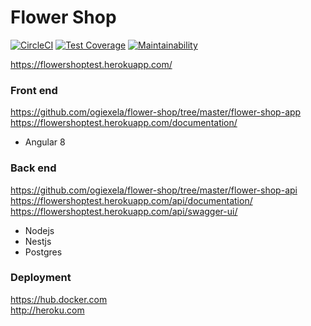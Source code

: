 # Flower Shop

[![CircleCI](https://circleci.com/gh/ogiexela/flower-shop.svg?style=svg)](https://circleci.com/gh/ogiexela/flower-shop)
[![Test Coverage](https://api.codeclimate.com/v1/badges/e17d19dae3e3620914bc/test_coverage)](https://codeclimate.com/github/ogiexela/flower-shop/test_coverage)
[![Maintainability](https://api.codeclimate.com/v1/badges/e17d19dae3e3620914bc/maintainability)](https://codeclimate.com/github/ogiexela/flower-shop/maintainability)

https://flowershoptest.herokuapp.com/

### Front end
https://github.com/ogiexela/flower-shop/tree/master/flower-shop-app  
https://flowershoptest.herokuapp.com/documentation/  

* Angular 8  

### Back end
https://github.com/ogiexela/flower-shop/tree/master/flower-shop-api  
https://flowershoptest.herokuapp.com/api/documentation/  
https://flowershoptest.herokuapp.com/api/swagger-ui/  

* Nodejs
* Nestjs
* Postgres  


### Deployment
https://hub.docker.com  
http://heroku.com  
